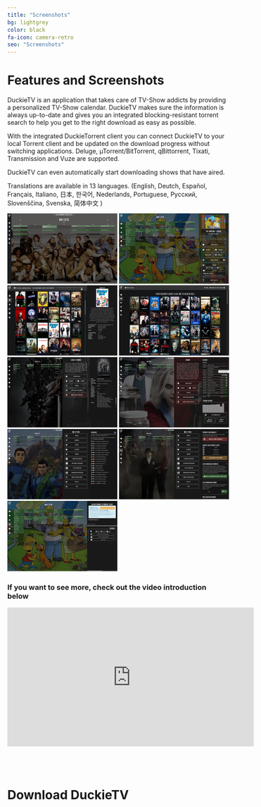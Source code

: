```yaml
---
title: "Screenshots"
bg: lightgrey
color: black
fa-icon: camera-retro
seo: "Screenshots"
---
```


# Features and Screenshots  

DuckieTV is an application that takes care of TV-Show addicts by providing a personalized TV-Show calendar. DuckieTV makes sure the information is always up-to-date and gives you an integrated blocking-resistant torrent search to help you get to the right download as easy as possible.

With the integrated DuckieTorrent client you can connect DuckieTV to your local Torrent client and be updated on the download progress without switching applications. Deluge, µTorrent/BitTorrent, qBittorrent, Tixati, Transmission and Vuze are supported.

DuckieTV can even automatically start downloading shows that have aired.

Translations are available in 13 languages. (English, Deutch, Español, Français, Italiano, 日本, 한국어, Nederlands, Portuguese, Русский, Slovenščina, Svenska, 简体中文 )

<div id="slides"
 data-thumbgrid="true"
 data-effect="slideInverse"
 data-delay="60"
 data-timing="800"
 data-pagination="6"
 data-galleryeffectnext="zoomOut"
 data-galleryeffectprev="zoomOut"
 data-cover="false">

<img  src="img/screenshots/calendar.png" data-highres="img/screenshots/full/calendar.png" alt="calendar" data-caption="Your main screen is a beautiful calendar with backgrounds tailored to the shows you are watching" />
<img  src="img/screenshots/popup.png" data-highres="img/screenshots/full/popup.png" alt="popup" data-caption="Instant access to Torrent client features from the calendar" />
<img  src="img/screenshots/trending.png" data-highres="img/screenshots/full/trending.png" alt="trending" data-caption="Add your favorite shows by selecting them off TraktTV's Trending Shows list, or search manually" />
<img src="img/screenshots/library.png" data-highres="img/screenshots/full/library.png" alt="library" data-caption='Navigate to any of your shows easily by opening your "local library" panel' />
<img src="img/screenshots/details.png" data-highres="img/screenshots/full/details.png" alt="library" data-caption='View series, season and episode details about your shows' />
<img src="img/screenshots/trackmark.png" data-highres="img/screenshots/full/trackmark.png" alt="batchmark" data-caption="Track and mark which shows you have downloaded, and which ones you have watched." />
<img src="img/screenshots/settings.png" data-highres="img/screenshots/full/settings.png" alt="settings" data-caption="Control various settings to adjust DuckieTV to your needs, translated into your choice of 12 languages" />
<img  src="img/screenshots/torrentsettings.png" data-highres="img/screenshots/full/torrentsettings.png" alt="torrentsettings" data-caption="You can either completely turn off Torrent integration or tune it to your preference" />
<img src="img/screenshots/duckietorrent.png" data-highres="img/screenshots/full/duckietorrent.png" alt="duckietorrent" data-caption="DuckieTorrent Torrent clients built-in (&micro;Torrent/BitTorrent, qBittorrent, Tixati, Transmission)" />
</div>

### If you want to see more, check out the video introduction below

<center>
<iframe width="560" height="315" src="https://www.youtube.com/embed/cipuVrQU0UU" frameborder="0" allowfullscreen></iframe>
</center>

<h1 style='padding-top: 50px;margin-bottom: -80px;'>Download DuckieTV</h1>
